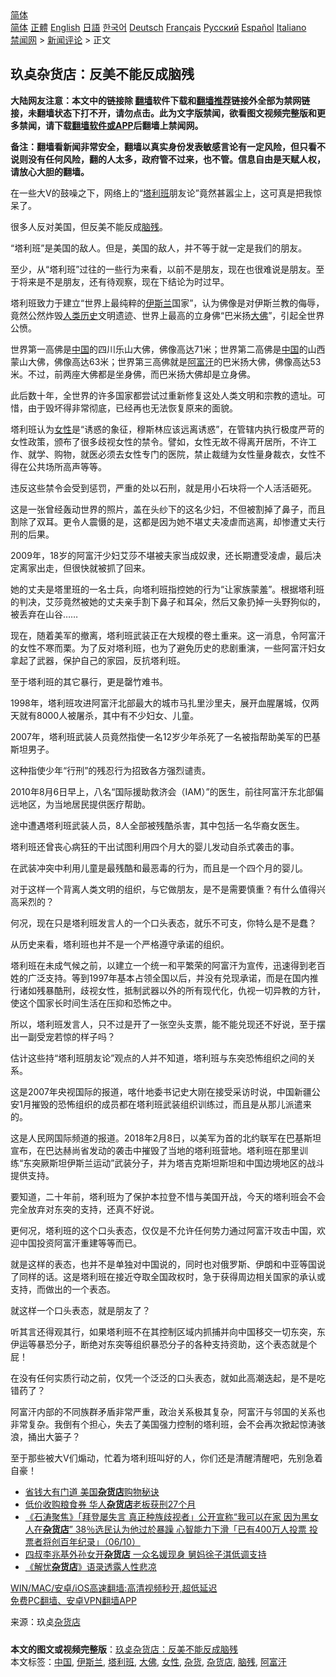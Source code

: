  <!-- 面包屑导航 --> <div class="breadcrumb"><!-- GTranslate: https://gtranslate.io/ -->  <div class="switcher notranslate">  <div class="selected">  <a href="#" onclick="return false;"> 简体</a>  </div>  <div class="option">  <a href="https://www.bannedbook.org" onclick="doGTranslate('zh-CN|zh-CN');jQuery('div.switcher div.selected a').html(jQuery(this).html());return false;" title="简体中文" class="nturl selected"> 简体</a>  <a href="https://www.bannedbook.org/zh-tw/" onclick="doGTranslate('zh-CN|zh-TW');jQuery('div.switcher div.selected a').html(jQuery(this).html());return false;" title="繁體中文" class="nturl"> 正體</a>  <a href="https://www.bannedbook.org/en/" onclick="doGTranslate('zh-CN|en');jQuery('div.switcher div.selected a').html(jQuery(this).html());return false;" title="English" class="nturl"> English</a>  <a href="https://www.bannedbook.org/ja/" onclick="doGTranslate('zh-CN|ja');jQuery('div.switcher div.selected a').html(jQuery(this).html());return false;" title="日本語" class="nturl"> 日語</a>  <a href="https://www.bannedbook.org/ko/" onclick="doGTranslate('zh-CN|ko');jQuery('div.switcher div.selected a').html(jQuery(this).html());return false;" title="한국어" class="nturl"> 한국어</a>  <a href="https://www.bannedbook.org/de/" onclick="doGTranslate('zh-CN|de');jQuery('div.switcher div.selected a').html(jQuery(this).html());return false;" title="Deutsch" class="nturl"> Deutsch</a>  <a href="https://www.bannedbook.org/fr/" onclick="doGTranslate('zh-CN|fr');jQuery('div.switcher div.selected a').html(jQuery(this).html());return false;" title="Français" class="nturl"> Français</a>  <a href="https://www.bannedbook.org/ru/" onclick="doGTranslate('zh-CN|ru');jQuery('div.switcher div.selected a').html(jQuery(this).html());return false;" title="Русский" class="nturl"> Русский</a>  <a href="https://www.bannedbook.org/es/" onclick="doGTranslate('zh-CN|es');jQuery('div.switcher div.selected a').html(jQuery(this).html());return false;" title="Español" class="nturl"> Español</a>  <a href="https://www.bannedbook.org/it/" onclick="doGTranslate('zh-CN|it');jQuery('div.switcher div.selected a').html(jQuery(this).html());return false;" title="Italiano" class="nturl"> Italiano</a>  </div>  </div>      <div class='breadcrumb-sub'><!-- Breadcrumb NavXT 6.3.0 --> <a href="https://www.bannedbook.org/" class="home">禁闻网</a> &gt; <a href="https://www.bannedbook.org/bnews/comments/" class="category">新闻评论</a> &gt; 正文</div></div><h2>玖奌杂货店：反美不能反成脑残</h2> <p class="notice"><b>大陆网友注意：本文中的链接除 <a href="https://github.com/bannedbook/fanqiang" >翻墙</a>软件下载和<a href="https://github.com/killgcd/justmysocks/blob/master/README.md">翻墙推荐</a>链接外全部为禁网链接，未翻墙状态下打不开，请勿点击。此为文字版禁闻，欲看图文视频完整版和更多禁闻，请下载<a href="https://github.com/bannedbook/fanqiang">翻墙软件或APP</a>后翻墙上禁闻网。</p><p>备注：翻墙看新闻非常安全，翻墙以真实身份发表敏感言论有一定风险，但只看不说则没有任何风险，翻的人太多，政府管不过来，也不管。信息自由是天赋人权，请放心大胆的翻墙。</b></p>  <div class="entry"> <p>在一些大V的鼓噪之下，网络上的“<a href="https://www.bannedbook.org/bnews/tag/%e5%a1%94%e5%88%a9%e7%8f%ad/" class="st_tag internal_tag" rel="tag" title="标签 塔利班 下的日志">塔利班</a>朋友论”竟然甚嚣尘上，这可真是把我惊呆了。</p> <p>很多人反对美国，但反美不能反成<a href="https://www.bannedbook.org/bnews/tag/%E8%84%91%E6%AE%8B/" class="st_tag internal_tag" rel="tag" title="标签 脑残 下的日志">脑残</a>。</p> <p>“塔利班”是美国的敌人。但是，美国的敌人，并不等于就一定是我们的朋友。</p> <p>至少，从“塔利班”过往的一些行为来看，以前不是朋友，现在也很难说是朋友。至于将来是不是朋友，还有待观察，现在下结论为时过早。</p> <p>塔利班致力于建立“世界上最纯粹的<a href="https://www.bannedbook.org/bnews/tag/%e4%bc%8a%e6%96%af%e5%85%b0/" class="st_tag internal_tag" rel="tag" title="标签 伊斯兰 下的日志">伊斯兰</a>国家”，认为佛像是对伊斯兰教的侮辱，竟然公然炸毁<span class='wp_keywordlink'><a href="https://www.bannedbook.org/forum3/topic1750.html" title="考古学禁区-被掩藏的人类历史" target="_blank">人类历史</a></span>文明遗迹、世界上最高的立身佛“巴米扬<a href="https://www.bannedbook.org/bnews/tag/%E5%A4%A7%E4%BD%9B/" class="st_tag internal_tag" rel="tag" title="标签 大佛 下的日志">大佛</a>”，引起全世界公愤。</p> <p>世界第一高佛是<span class='wp_keywordlink_affiliate'><a href="https://www.bannedbook.org/" title="中国" target="_blank">中国</a></span>的四川乐山大佛，佛像高达71米；世界第二高佛是<a href="https://www.bannedbook.org/bnews/tag/%E4%B8%AD%E5%9B%BD/" class="st_tag internal_tag" rel="tag" title="标签 中国 下的日志">中国</a>的山西蒙山大佛，佛像高达63米；世界第三高佛就是<a href="https://www.bannedbook.org/bnews/tag/%e9%98%bf%e5%af%8c%e6%b1%97/" class="st_tag internal_tag" rel="tag" title="标签 阿富汗 下的日志">阿富汗</a>的巴米扬大佛，佛像高达53米。不过，前两座大佛都是坐身佛，而巴米扬大佛却是立身佛。</p> <p>此后数十年，全世界的许多国家都尝试过重新修复这处人类文明和宗教的遗址。可惜，由于毁坏得非常彻底，已经再也无法恢复原来的面貌。</p> <p>塔利班认为<a href="https://www.bannedbook.org/bnews/tag/%e5%a5%b3%e6%80%a7/" class="st_tag internal_tag" rel="tag" title="标签 女性 下的日志">女性</a>是“诱惑的象征，穆斯林应该远离诱惑”，在管辖内执行极度严苛的女性政策，颁布了很多歧视女性的禁令。譬如，女性无故不得离开居所，不许工作、就学、购物，就医必须去女性专门的医院，禁止裁缝为女性量身裁衣，女性不得在公共场所高声等等。</p> <p>违反这些禁令会受到惩罚，严重的处以石刑，就是用小石块将一个人活活砸死。</p>  <p>这是一张曾经轰动世界的照片，盖在头纱下的这名少妇，不但被割掉了鼻子，而且割除了双耳。更令人震慑的是，这都是因为她不堪丈夫凌虐而逃离，却惨遭丈夫行刑的后果。</p> <p>2009年，18岁的阿富汗少妇艾莎不堪被夫家当成奴隶，还长期遭受凌虐，最后决定离家出走，但很快就被抓了回来。</p> <p>她的丈夫是塔里班的一名士兵，向塔利班指控她的行为“让家族蒙羞”。根据塔利班的判决，艾莎竟然被她的丈夫亲手割下鼻子和耳朵，然后又象扔掉一头野狗似的，被丢弃在山谷……</p> <p>现在，随着美军的撤离，塔利班武装正在大规模的卷土重来。这一消息，令阿富汗的女性不寒而栗。为了反对塔利班，也为了避免历史的悲剧重演，一些阿富汗妇女拿起了武器，保护自己的家园，反抗塔利班。</p> <p>至于塔利班的其它暴行，更是罄竹难书。</p> <p>1998年，塔利班攻进阿富汗北部最大的城市马扎里沙里夫，展开血腥屠城，仅两天就有8000人被屠杀，其中有不少妇女、儿童。</p> <p>2007年，塔利班武装人员竟然指使一名12岁少年杀死了一名被指帮助美军的巴基斯坦男子。</p> <p>这种指使少年“行刑”的残忍行为招致各方强烈谴责。</p> <p>2010年8月6日早上，八名“国际援助救济会（IAM）”的医生，前往阿富汗东北部偏远地区，为当地居民提供医疗帮助。</p>  <p>途中遭遇塔利班武装人员，8人全部被残酷杀害，其中包括一名华裔女医生。</p> <p>塔利班还曾丧心病狂的干出试图利用四个月大的婴儿发动自杀式袭击的事。</p> <p>在武装冲突中利用儿童是最残酷和最恶毒的行为，而且是一个四个月的婴儿。</p> <p>对于这样一个背离人类文明的组织，与它做朋友，是不是需要慎重？有什么值得兴高采烈的？</p> <p>何况，现在只是塔利班发言人的一个口头表态，就乐不可支，你特么是不是蠢？</p> <p>从历史来看，塔利班也并不是一个严格遵守承诺的组织。</p> <p>塔利班在未成气候之前，以建立一个统一和平繁荣的阿富汗为宣传，迅速得到老百姓的广泛支持。等到1997年基本占领全国以后，并没有兑现承诺，而是在国内推行诸如残暴酷刑，歧视女性，抵制武器以外的所有现代化，仇视一切异教的方针，使这个国家长时间生活在压抑和恐怖之中。</p> <p>所以，塔利班发言人，只不过是开了一张空头支票，能不能兑现还不好说，至于摆出一副受宠若惊的样子吗？</p> <p>估计这些持“塔利班朋友论”观点的人并不知道，塔利班与东突恐怖组织之间的关系。</p>  <p>这是2007年央视国际的报道，喀什地委书记史大刚在接受采访时说，中国新疆公安1月摧毁的恐怖组织的成员都在塔利班武装组织训练过，而且是从那儿派遣来的。</p> <p>这是人民网国际频道的报道。2018年2月8日，以美军为首的北约联军在巴基斯坦宣布，在巴达赫尚省发动的袭击中摧毁了当地的塔利班营地。塔利班在那里训练“东突厥斯坦伊斯兰运动”武装分子，并为塔吉克斯坦斯坦和中国边境地区的战斗提供支持。</p> <p>要知道，二十年前，塔利班为了保护本拉登不惜与美国开战，今天的塔利班会不会完全放弃对东突的支持，还真不好说。</p> <p>更何况，塔利班的这个口头表态，仅仅是不允许任何势力通过阿富汗攻击中国，欢迎中国投资阿富汗重建等等而已。</p> <p>就是这样的表态，也并不是单独对中国说的，同时也对俄罗斯、伊朗和中亚等国说了同样的话。这是塔利班在接近夺取全国政权时，急于获得周边相关国家的承认或支持，而做出的一个表态。</p> <p>就这样一个口头表态，就是朋友了？</p> <p>听其言还得观其行，如果塔利班不在其控制区域内抓捕并向中国移交一切东突，东伊运等暴恐分子，断绝对东突等组织暴恐分子的各种支持资助，这个表态就是个屁！</p> <p>在没有任何实质行动之前，仅凭一个泛泛的口头表态，就如此高潮迭起，是不是吃错药了？</p> <p>阿富汗内部的不同族群矛盾非常严重，政治关系极其复杂，阿富汗与邻国的关系也非常复杂。我倒有个担心，失去了美国强力控制的塔利班，会不会再次掀起惊涛骇浪，捅出大篓子？</p>  <p>至于那些被大V们煽动，忙着为塔利班叫好的人，你们还是清醒清醒吧，先别急着自豪！</p> <ul class='op-related-articles' title='相关阅读'> <li><a href='https://www.bannedbook.org/bnews/cnnews/20210628/1575713.html' target='_blank'>省钱大有门道 美国<b>杂货店</b>购物秘诀</a></li> <li><a href='https://www.bannedbook.org/bnews/cnnews/20210501/1537638.html' target='_blank'>低价收购粮食券 华人<b>杂货店</b>老板获刑27个月</a></li> <li><a href='https://www.bannedbook.org/bnews/bannedvideo/20201007/1409347.html' target='_blank'>《石涛聚焦》「拜登屡失言 真正种族歧视者」公开宣称“我可以在家 因为黑女人在<b>杂货店</b>” 38％选民认为他过於暴躁 心智能力下滑「已有400万人投票 投票者将创百年纪录」（06/10）</a></li> <li><a href='https://www.bannedbook.org/bnews/yule/20200927/1403906.html' target='_blank'>四叔李兆基外孙女开<b>杂货店</b> 一众名媛现身 舅妈徐子淇低调支持</a></li> <li><a href='https://www.bannedbook.org/bnews/lifebaike/20200828/1386965.html' target='_blank'>《解忧<b>杂货店</b>》语录透露人性悲凉</a></li> </ul> <p class="texttj"> <a href="https://github.com/bannedbook/fanqiang/wiki/V2ray%E6%9C%BA%E5%9C%BA" target="_blank">WIN/MAC/安卓/iOS高速翻墙:高清视频秒开,超低延迟</a><br/> <a href="https://github.com/bannedbook/fanqiang/wiki/%E7%A6%81%E9%97%BB%E7%BD%91%E5%AE%89%E5%8D%93%E7%BF%BB%E5%A2%99%E6%96%B0%E9%97%BBAPP" target="_blank">免费PC翻墙、安卓VPN翻墙APP</a></p><p> 来源：玖奌<a href="https://www.bannedbook.org/bnews/tag/%E6%9D%82%E8%B4%A7%E5%BA%97/" class="st_tag internal_tag" rel="tag" title="标签 杂货店 下的日志">杂货店</a> </p><a name='sharetosocial'></a>  <div style="margin-bottom:5px;padding-bottom:5px;clear:both"> <div id="archive-pix-1" class="banner-ads"> <!-- AuctionX Display platform tag START --> <div id="26318x728x90x621x_ADSLOT2" clicktrack="%%CLICK_URL_ESC%%"></div> <!-- AuctionX Display platform tag END --> </div> <div id="archive-pix-2" class="banner-ads"> <!-- AuctionX Display platform tag START --> <div id="26315x300x250x621x_ADSLOT2" clicktrack="%%CLICK_URL_ESC%%"></div> <!-- AuctionX Display platform tag END --> </div> </div>    <div id="archive-pix-1" class="banner-ads"> <!-- AuctionX Display platform tag START --> <div id="26318x728x90x621x_ADSLOT3" clicktrack="%%CLICK_URL_ESC%%"></div> <!-- AuctionX Display platform tag END --> </div> <div><b>本文的图文或视频完整版</b>：<a href='https://www.bannedbook.org/bnews/comments/20210715/1587357.html'>玖奌杂货店：反美不能反成脑残</a></div>  </div><!--END ENTRY--> <div class="postfooter"> <div>本文标签：<a href="https://www.bannedbook.org/bnews/tag/%E4%B8%AD%E5%9B%BD/" rel="tag">中国</a>, <a href="https://www.bannedbook.org/bnews/tag/%e4%bc%8a%e6%96%af%e5%85%b0/" rel="tag">伊斯兰</a>, <a href="https://www.bannedbook.org/bnews/tag/%e5%a1%94%e5%88%a9%e7%8f%ad/" rel="tag">塔利班</a>, <a href="https://www.bannedbook.org/bnews/tag/%E5%A4%A7%E4%BD%9B/" rel="tag">大佛</a>, <a href="https://www.bannedbook.org/bnews/tag/%e5%a5%b3%e6%80%a7/" rel="tag">女性</a>, <a href="https://www.bannedbook.org/bnews/tag/%E6%9D%82%E8%B4%A7/" rel="tag">杂货</a>, <a href="https://www.bannedbook.org/bnews/tag/%E6%9D%82%E8%B4%A7%E5%BA%97/" rel="tag">杂货店</a>, <a href="https://www.bannedbook.org/bnews/tag/%E8%84%91%E6%AE%8B/" rel="tag">脑残</a>, <a href="https://www.bannedbook.org/bnews/tag/%e9%98%bf%e5%af%8c%e6%b1%97/" rel="tag">阿富汗</a></div>  </div><!--END POSTFOOTER--> 